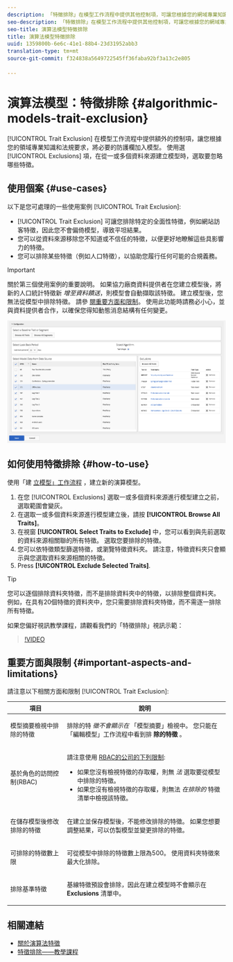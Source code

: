 ```yaml
---
description: 「特徵排除」在模型工作流程中提供其他控制項，可讓您根據您的網域專業知識和法規要求，在模型中新增必要的防護欄。 使用「排除」選項，選取從一或多個資料來源建立模型時要忽略的特徵。
seo-description: 「特徵排除」在模型工作流程中提供其他控制項，可讓您根據您的網域專業知識和法規要求，在模型中新增必要的防護欄。 使用「排除」選項，選取從一或多個資料來源建立模型時要忽略的特徵。
seo-title: 演算法模型特徵排除
title: 演算法模型特徵排除
uuid: 1359800b-6e6c-41e1-88b4-23d31952abb3
translation-type: tm+mt
source-git-commit: f324838a5649722545ff36faba92bf3a13c2e805

---
```



#  演算法模型：特徵排除 {#algorithmic-models-trait-exclusion}

[!UICONTROL Trait Exclusion] 在模型工作流程中提供額外的控制項，讓您根據您的領域專業知識和法規要求，將必要的防護欄加入模型。 使用選 [!UICONTROL Exclusions] 項，在從一或多個資料來源建立模型時，選取要忽略哪些特徵。

## 使用個案 {#use-cases}

以下是您可處理的一些使用案例 [!UICONTROL Trait Exclusion]:

* [!UICONTROL Trait Exclusion] 可讓您排除特定的全面性特徵，例如網站訪客特徵，因此您不會偏倚模型，導致平坦結果。
* 您可以從資料來源移除您不知道或不信任的特徵，以便更好地瞭解這些具影響力的特徵。
* 您可以排除某些特徵（例如人口特徵），以協助您履行任何可能的合規義務。

>[!IMPORTANT]
>
>關於第三個使用案例的重要說明。 如果協力廠商資料提供者在您建立模型後，將新的人口統計特徵新 *增至資料饋送*，則模型會自動擷取該特徵。 建立模型後，您無法從模型中排除特徵。 請參 [閱重要方面和限制](../../features/algorithmic-models/trait-exclusion-algo-models.md#important-aspects-and-limitations)。 使用此功能時請務必小心，並與資料提供者合作，以確保您得知動態消息結構有任何變更。

![](assets/lam_exclude_traits.png)

## 如何使用特徵排除 {#how-to-use}

使用「建 [立模型」工作流程](../../features/algorithmic-models/create-model.md#build-model) ，建立新的演算模型。

1. 在您 [!UICONTROL Exclusions] 選取一或多個資料來源進行模型建立之前，選取範圍會變灰。
2. 在選取一或多個資料來源進行模型建立後，請按 **[!UICONTROL Browse All Traits]**。
3. 在視窗 **[!UICONTROL Select Traits to Exclude]** 中，您可以看到與先前選取的資料來源相關聯的所有特徵。 選取您要排除的特徵。
4. 您可以依特徵類型篩選特徵，或瀏覽特徵資料夾。 請注意，特徵資料夾只會顯示與您選取資料來源相關的特徵。
5. Press **[!UICONTROL Exclude Selected Traits]**.

>[!TIP]
>
>您可以逐個排除資料夾特徵，而不是排除資料夾中的特徵，以排除整個資料夾。 例如，在具有20個特徵的資料夾中，您只需要排除資料夾特徵，而不需逐一排除所有特徵。

如果您偏好視訊教學課程，請觀看我們的「特徵排除」視訊示範：

>[!VIDEO](https://video.tv.adobe.com/v/25569/?quality=12&captions=chi_hant)

## 重要方面與限制 {#important-aspects-and-limitations}

請注意以下相關方面和限制 [!UICONTROL Trait Exclusion]:

<table id="table_BA5C3545BC9E4717BD567B00C803AA53"> 
 <thead> 
  <tr> 
   <th colname="col1" class="entry"> 項目 </th> 
   <th colname="col2" class="entry"> 說明 </th>
  </tr> 
 </thead>
 <tbody> 
  <tr> 
   <td colname="col1"> <p>模型摘要檢視中排除的特徵 </p> </td>
   <td colname="col2"> <p>排除的特 <i>徵不會顯示在</i> 「模型摘要」檢視中。 您只能在「編輯模型」工作流程中看到排 <b><span class="uicontrol"> 除的特徵</span></b> 。 </p> </td>
  </tr> 
  <tr> 
   <td colname="col1"> <p>基於角色的訪問控制(RBAC) </p> </td>
   <td colname="col2"> <p>請注意使用 <a href="../../features/administration/administration-overview.md#administration"> RBAC的公司的下列限制</a>: </p> <p>
     <ul id="ul_38A4056C235B428C822EA4A353893786"> 
      <li id="li_2624FB35581F4807B8530910D63FFDBF">如果您沒有檢視特徵的存取權，則無 <i>法</i> 選取要從模型中排除的特徵。 </li>
      <li id="li_3FD7A12AAAA8462EA84A760C05F20379">如果您沒有檢視特徵的存取權，則無法 <i>在排除的</i> 特徵清單中檢視該特徵。 </li>
     </ul> </p> </td>
  </tr> 
  <tr> 
   <td colname="col1"> <p>在儲存模型後修改排除的特徵 </p> </td>
   <td colname="col2"> <p>在建立並保存模型後，不能修改排除的特徵。 如果您想要調整結果，可以仿製模型並變更排除的特徵。 </p> </td>
  </tr> 
  <tr> 
   <td colname="col1"> <p>可排除的特徵數上限 </p> </td>
   <td colname="col2"> <p>可從模型中排除的特徵數上限為500。 使用資料夾特徵來最大化排除。 </p> </td>
  </tr> 
  <tr> 
   <td colname="col1"> <p>排除基準特徵 </p> </td>
   <td colname="col2"> <p>基線特徵預設會排除，因此在建立模型時不會顯示在 <b><span class="uicontrol"> Exclusions</span></b> 清單中。 </p> </td>
  </tr>
 </tbody>
</table>

## 相關連結

* [關於演算法特徵](/help/using/features/algorithmic-models/understanding-models.md)
* [特徵排除——教學課程](https://helpx.adobe.com/audience-manager/kt/using/excluding-traits-look-alike-model-feature-video-use.html)